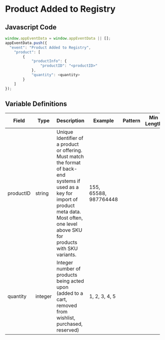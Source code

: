 # Product Added to Registry

### 

## Javascript Code
```js
window.appEventData = window.appEventData || [];
appEventData.push({
  "event": "Product Added to Registry",
    "product": [
        {
            "productInfo": {
                "productID": "<productID>"
            },
            "quantity": <quantity>
        }
    ]
});
```

## Variable Definitions

|Field|Type|Description|Example|Pattern|Min Length|Max Length|Minimum|Maximum|Multiple Of|
| --- | --- | --- | --- | --- | --- | --- | --- | --- | --- |
|productID|string|Unique Identifier of a product or offering.  Must match the format of back-end systems if used as a key for import of product meta data. Most often, one level above SKU for products with SKU variants. |155, 65588, 987764448|||||||
|quantity|integer|Integer number of products being acted upon \(added to a cart, removed from wishlist, purchased, reserved\)|1, 2, 3, 4, 5||||1|||




